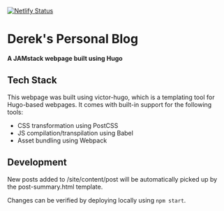 [![Netlify Status](https://api.netlify.com/api/v1/badges/85e27e8c-d042-46b2-80e8-eb79eac221a0/deploy-status)](https://app.netlify.com/sites/derek-fritz/deploys)

# Derek's Personal Blog

**A JAMstack webpage built using Hugo**

## Tech Stack
This webpage was built using victor-hugo, which is a templating tool for Hugo-based webpages. It comes with built-in support for the following tools:
- CSS transformation using PostCSS
- JS compilation/transpilation using Babel
- Asset bundling using Webpack

## Development
New posts added to /site/content/post will be automatically picked up by the post-summary.html template.

Changes can be verified by deploying locally using `npm start`.
